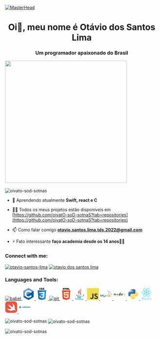 [![MasterHead](https://user-images.githubusercontent.com/74038190/241765440-80728820-e06b-4f96-9c9e-9df46f0cc0a5.gif)](https://github.com/oivatO-soD-sotnaS)
<h1 align="center">Oi👋, meu nome é Otávio dos Santos Lima</h1>
<h3 align="center">Um programador apaixonado do Brasil</h3>
<img src="https://media.giphy.com/media/CuuSHzuc0O166MRfjt/giphy.gif" width="400" height="400" />
<p align="left"> <img src="https://komarev.com/ghpvc/?username=oivato-sod-sotnas&label=Profile%20views&color=0e75b6&style=flat" alt="oivato-sod-sotnas" /> </p>

- 🌱 Aprendendo atualmente **Swift, react e C**

- 👨‍💻 Todos os meus projetos estão disponíveis em [https://github.com/oivatO-soD-sotnaS?tab=repositories](https://github.com/oivatO-soD-sotnaS?tab=repositories)

- 📫 Como falar comigo **otavio.santos.lima.tds.2022@gmail.com**

- ⚡ Fato interessante **faço academia desde os 14 anos💪🏻**

<h3 align="left">Connect with me:</h3>
<p align="left">
<a href="https://linkedin.com/in/otavio-santos-lima" target="blank"><img align="center" src="https://raw.githubusercontent.com/rahuldkjain/github-profile-readme-generator/master/src/images/icons/Social/linked-in-alt.svg" alt="otavio-santos-lima" height="30" width="40" /></a>
<a href="https://www.leetcode.com/otavio dos santos lima" target="blank"><img align="center" src="https://raw.githubusercontent.com/rahuldkjain/github-profile-readme-generator/master/src/images/icons/Social/leet-code.svg" alt="otavio dos santos lima" height="30" width="40" /></a>
</p>

<h3 align="left">Languages and Tools:</h3>
<p align="left"> <a href="https://babeljs.io/" target="_blank" rel="noreferrer"> <img src="https://www.vectorlogo.zone/logos/babeljs/babeljs-icon.svg" alt="babel" width="40" height="40"/> </a> <a href="https://www.cprogramming.com/" target="_blank" rel="noreferrer"> <img src="https://raw.githubusercontent.com/devicons/devicon/master/icons/c/c-original.svg" alt="c" width="40" height="40"/> </a> <a href="https://www.w3schools.com/css/" target="_blank" rel="noreferrer"> <img src="https://raw.githubusercontent.com/devicons/devicon/master/icons/css3/css3-original-wordmark.svg" alt="css3" width="40" height="40"/> </a> <a href="https://git-scm.com/" target="_blank" rel="noreferrer"> <img src="https://www.vectorlogo.zone/logos/git-scm/git-scm-icon.svg" alt="git" width="40" height="40"/> </a> <a href="https://www.w3.org/html/" target="_blank" rel="noreferrer"> <img src="https://raw.githubusercontent.com/devicons/devicon/master/icons/html5/html5-original-wordmark.svg" alt="html5" width="40" height="40"/> </a> <a href="https://www.java.com" target="_blank" rel="noreferrer"> <img src="https://raw.githubusercontent.com/devicons/devicon/master/icons/java/java-original.svg" alt="java" width="40" height="40"/> </a> <a href="https://developer.mozilla.org/en-US/docs/Web/JavaScript" target="_blank" rel="noreferrer"> <img src="https://raw.githubusercontent.com/devicons/devicon/master/icons/javascript/javascript-original.svg" alt="javascript" width="40" height="40"/> </a> <a href="https://www.mysql.com/" target="_blank" rel="noreferrer"> <img src="https://raw.githubusercontent.com/devicons/devicon/master/icons/mysql/mysql-original-wordmark.svg" alt="mysql" width="40" height="40"/> </a> <a href="https://nodejs.org" target="_blank" rel="noreferrer"> <img src="https://raw.githubusercontent.com/devicons/devicon/master/icons/nodejs/nodejs-original-wordmark.svg" alt="nodejs" width="40" height="40"/> </a> <a href="https://www.python.org" target="_blank" rel="noreferrer"> <img src="https://raw.githubusercontent.com/devicons/devicon/master/icons/python/python-original.svg" alt="python" width="40" height="40"/> </a> <a href="https://reactjs.org/" target="_blank" rel="noreferrer"> <img src="https://raw.githubusercontent.com/devicons/devicon/master/icons/react/react-original-wordmark.svg" alt="react" width="40" height="40"/> </a> <a href="https://developer.apple.com/swift/" target="_blank" rel="noreferrer"> <img src="https://raw.githubusercontent.com/devicons/devicon/master/icons/swift/swift-original.svg" alt="swift" width="40" height="40"/> </a> <a href="https://webpack.js.org" target="_blank" rel="noreferrer"> <img src="https://raw.githubusercontent.com/devicons/devicon/d00d0969292a6569d45b06d3f350f463a0107b0d/icons/webpack/webpack-original-wordmark.svg" alt="webpack" width="40" height="40"/> </a> </p>

<p><img align="left" src="https://github-readme-stats.vercel.app/api/top-langs?username=oivato-sod-sotnas&show_icons=true&locale=en&layout=compact" alt="oivato-sod-sotnas" /></p>

<p>&nbsp;<img align="center" src="https://github-readme-stats.vercel.app/api?username=oivato-sod-sotnas&show_icons=true&locale=en" alt="oivato-sod-sotnas" /></p>

<p><img align="center" src="https://github-readme-streak-stats.herokuapp.com/?user=oivato-sod-sotnas&" alt="oivato-sod-sotnas" /></p>
